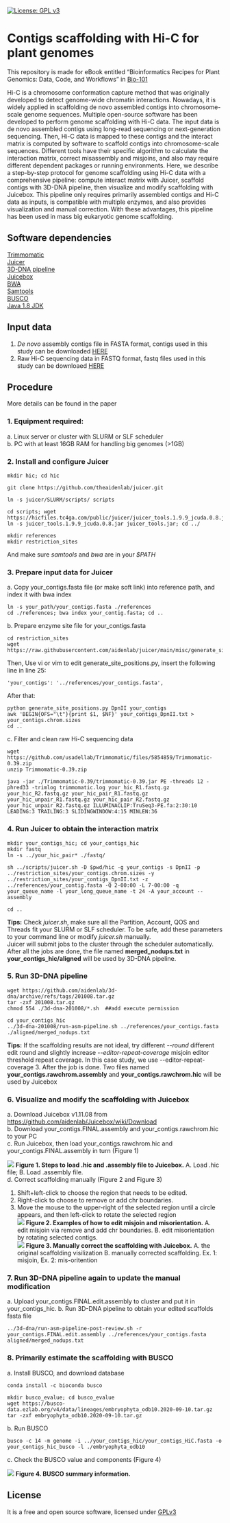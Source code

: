 [![License: GPL v3](https://img.shields.io/badge/License-GPL%20v3-blue.svg)](http://www.gnu.org/licenses/gpl-3.0)

# Contigs scaffolding with Hi-C for plant genomes
This repository is made for eBook entitled “Bioinformatics Recipes for Plant Genomics: Data, Code, and Workflows” in [Bio-101](https://cn.bio-protocol.org/bio101/default.aspx)

Hi-C is a chromosome conformation capture method that was originally developed to detect genome-wide chromatin interactions. Nowadays, it is widely applied in scaffolding de novo assembled contigs into chromosome-scale genome sequences. Multiple open-source software has been developed to perform genome scaffolding with Hi-C data. The input data is de novo assembled contigs using long-read sequencing or next-generation sequencing. Then, Hi-C data is mapped to these contigs and the interact matrix is computed by software to scaffold contigs into chromosome-scale sequences. Different tools have their specific algorithm to calculate the interaction matrix, correct misassembly and misjoins, and also may require different dependent packages or running environments. Here, we describe a step-by-step protocol for genome scaffolding using Hi-C data with a comprehensive pipeline: compute interact matrix with Juicer, scaffold contigs with 3D-DNA pipeline, then visualize and modify scaffolding with Juicebox. This pipeline only requires primarily assembled contigs and Hi-C data as inputs, is compatible with multiple enzymes, and also provides visualization and manual correction. With these advantages, this pipeline has been used in mass big eukaryotic genome scaffolding.

## Software dependencies
[Trimmomatic](http://www.usadellab.org/cms/?page=trimmomatic)  
[Juicer](https://github.com/aidenlab/juicer/)   
[3D-DNA pipeline](https://github.com/aidenlab/3d-dna)   
[Juicebox](https://github.com/aidenlab/Juicebox)   
[BWA](http://bio-bwa.sourceforge.net/)   
[Samtools](http://www.htslib.org/)   
[BUSCO](https://gitlab.com/ezlab/busco)   
[Java 1.8 JDK](https://www.oracle.com/java/technologies/downloads/#java8)   

## Input data
1. _De novo_ assembly contigs file in FASTA format, contigs used in this study can be downloaded [HERE](https://zenodo.org/record/6383215#.YjzdkufMKCp)   
2. Raw Hi-C sequencing data in FASTQ format, fastq files used in this study can be downloaed [HERE](https://www.ncbi.nlm.nih.gov/sra/?term=SRR18324160)

## Procedure
More details can be found in the paper

### 1. Equipment required:
a. Linux server or cluster with SLURM or SLF scheduler   
b. PC with at least 16GB RAM for handling big genomes (>1GB)
### 2. Install and configure Juicer
```
mkdir hic; cd hic

git clone https://github.com/theaidenlab/juicer.git

ln -s juicer/SLURM/scripts/ scripts

cd scripts; wget https://hicfiles.tc4ga.com/public/juicer/juicer_tools.1.9.9_jcuda.0.8.jar
ln -s juicer_tools.1.9.9_jcuda.0.8.jar juicer_tools.jar; cd ../

mkdir references
mkdir restriction_sites
```
And make sure _samtools_ and _bwa_ are in your _$PATH_
### 3. Prepare input data for Juicer
a. Copy your_contigs.fasta file (or make soft link) into reference path, and index it with bwa index 
```
ln -s your_path/your_contigs.fasta ./references
cd ./references; bwa index your_contig.fasta; cd ..
```
b. Prepare enzyme site file for your_contigs.fasta
```
cd restriction_sites
wget https://raw.githubusercontent.com/aidenlab/juicer/main/misc/generate_site_positions.py
```
Then, Use vi or vim to edit generate_site_positions.py, insert the following line in line 25:
```
'your_contigs': '../references/your_contigs.fasta',
```
After that:
```
python generate_site_positions.py DpnII your_contigs
awk 'BEGIN{OFS="\t"}{print $1, $NF}' your_contigs_DpnII.txt > your_contigs.chrom.sizes
cd ..
```
c. Filter and clean raw Hi-C sequencing data
```
wget https://github.com/usadellab/Trimmomatic/files/5854859/Trimmomatic-0.39.zip
unzip Trimmomatic-0.39.zip

java -jar ./Trimmomatic-0.39/trimmomatic-0.39.jar PE -threads 12 -phred33 -trimlog trimmomatic.log your_hic_R1.fastq.gz your_hic_R2.fastq.gz your_hic_pair_R1.fastq.gz your_hic_unpair_R1.fastq.gz your_hic_pair_R2.fastq.gz your_hic_unpair_R2.fastq.gz ILLUMINACLIP:TruSeq3-PE.fa:2:30:10 LEADING:3 TRAILING:3 SLIDINGWINDOW:4:15 MINLEN:36
```
### 4. Run Juicer to obtain the interaction matrix
```
mkdir your_contigs_hic; cd your_contigs_hic
mkdir fastq
ln -s ../your_hic_pair* ./fastq/

sh ../scripts/juicer.sh -D $pwd/hic -g your_contigs -s DpnII -p ../restriction_sites/your_contigs.chrom.sizes -y ../restriction_sites/your_contigs_DpnII.txt -z ../references/your_contig.fasta -Q 2-00:00 -L 7-00:00 -q your_queue_name -l your_long_queue_name -t 24 -A your_account --assembly

cd ..
```
__Tips:__ Check _juicer.sh_, make sure all the Partition, Account, QOS and Threads fit your SLURM or SLF scheduler. To be safe, add these parameters to your command line or modify _juicer.sh_ manually.  
Juicer will submit jobs to the cluster through the scheduler automatically. After all the jobs are done, the file named __merged_nodups.txt__ in __your_contigs_hic/aligned__ will be used by 3D-DNA pipeline.

### 5. Run 3D-DNA pipeline
```
wget https://github.com/aidenlab/3d-dna/archive/refs/tags/201008.tar.gz
tar -zxf 201008.tar.gz
chmod 554 ./3d-dna-201008/*.sh  ##add execute permission

cd your_contigs_hic
../3d-dna-201008/run-asm-pipeline.sh ../references/your_contigs.fasta ./aligned/merged_nodups.txt
```
__Tips:__ If the scaffolding results are not ideal, try different _--round_ different edit round and slightly increase _--editor-repeat-coverage_ misjoin editor threshold repeat coverage. In this case study, we use --editor-repeat-coverage 3.
After the job is done. Two files named __your_contigs.rawchrom.assembly__ and __your_contigs.rawchrom.hic__ will be used by Juicebox

### 6. Visualize and modify the scaffolding with Juicebox
a. Download Juicebox v1.11.08 from https://github.com/aidenlab/Juicebox/wiki/Download  
b. Download your_contigs.FINAL.assembly and your_contigs.rawchrom.hic to your PC  
c. Run Juicebox, then load  your_contigs.rawchrom.hic and  your_contigs.FINAL.assembly in turn (Figure 1)  

![](graphs/juicebox.jpg)
__Figure 1. Steps to load .hic and .assembly file to Juicebox.__ A. Load .hic file; B. Load .assembly file.   
d. Correct scaffolding manually (Figure 2 and Figure 3)   
1. Shift+left-click to choose the region that needs to be edited.   
2. Right-click to choose to remove or add chr boundaries.   
3. Move the mouse to the upper-right of the selected region until a circle appears, and then left-click to rotate the selected region   
![](graphs/juicebox_2-1.jpg)
__Figure 2. Examples of how to edit misjoin and misorientation.__ A. edit misjoin via remove and add chr boundaries. B. edit misorientation by rotating selected contigs.  
![](graphs/juicebox_2.jpg)
__Figure 3. Manually correct the scaffolding with Juicebox.__ A. the original scaffolding visilization B. manually corrected scaffolding. Ex. 1: misjoin, Ex. 2: mis-oritention

### 7. Run 3D-DNA pipeline again to update the manual modification
a. Upload your_contigs.FINAL.edit.assembly to cluster and put it in your_contigs_hic.
b. Run 3D-DNA pipeline to obtain your edited scaffolds fasta file
```
../3d-dna/run-asm-pipeline-post-review.sh -r your_contigs.FINAL.edit.assembly ../references/your_contigs.fasta aligned/merged_nodups.txt
```
### 8. Primarily estimate the scaffolding with BUSCO
a. Install BUSCO, and download database
```
conda install -c bioconda busco

mkdir busco_evalue; cd busco_evalue
wget https://busco-data.ezlab.org/v4/data/lineages/embryophyta_odb10.2020-09-10.tar.gz
tar -zxf embryophyta_odb10.2020-09-10.tar.gz
```
b. Run BUSCO
```
busco -c 14 -m genome -i ../your_contigs_hic/your_contigs_HiC.fasta -o your_contigs_hic_busco -l ./embryophyta_odb10
```
c. Check the BUSCO value and components (Figure 4)

![](graphs/busco.jpg)
__Figure 4. BUSCO summary information.__
## License
It is a free and open source software, licensed under [GPLv3](https://github.com/github/choosealicense.com/blob/gh-pages/_licenses/gpl-3.0.txt)

